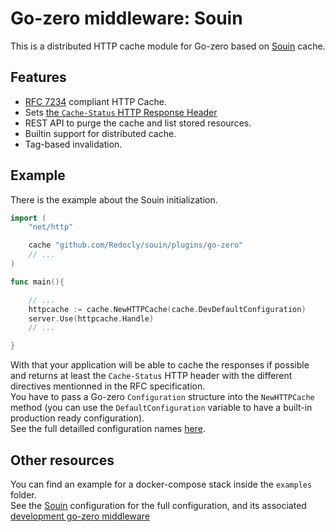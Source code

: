 Go-zero middleware: Souin
================================

This is a distributed HTTP cache module for Go-zero based on [Souin](https://github.com/Redocly/souin) cache.  

## Features

 * [RFC 7234](https://httpwg.org/specs/rfc7234.html) compliant HTTP Cache.
 * Sets [the `Cache-Status` HTTP Response Header](https://httpwg.org/http-extensions/draft-ietf-httpbis-cache-header.html)
 * REST API to purge the cache and list stored resources.
 * Builtin support for distributed cache.
 * Tag-based invalidation.


## Example
There is the example about the Souin initialization.
```go
import (
	"net/http"

	cache "github.com/Redocly/souin/plugins/go-zero"
	// ...
)

func main(){

    // ...
	httpcache := cache.NewHTTPCache(cache.DevDefaultConfiguration)
	server.Use(httpcache.Handle)
    // ...

}
```
With that your application will be able to cache the responses if possible and returns at least the `Cache-Status` HTTP header with the different directives mentionned in the RFC specification.  
You have to pass a Go-zero `Configuration` structure into the `NewHTTPCache` method (you can use the `DefaultConfiguration` variable to have a built-in production ready configuration).  
See the full detailled configuration names [here](https://github.com/Redocly/souin#optional-configuration).

Other resources
---------------
You can find an example for a docker-compose stack inside the `examples` folder.  
See the [Souin](https://github.com/Redocly/souin) configuration for the full configuration, and its associated [development go-zero middleware](https://github.com/Redocly/souin/blob/master/plugins/go-zero)  
